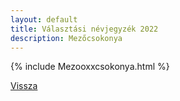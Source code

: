 ```yaml
---
layout: default
title: Választási névjegyzék 2022
description: Mezőcsokonya
---
```


{% include Mezooxxcsokonya.html %}

[Vissza](./)